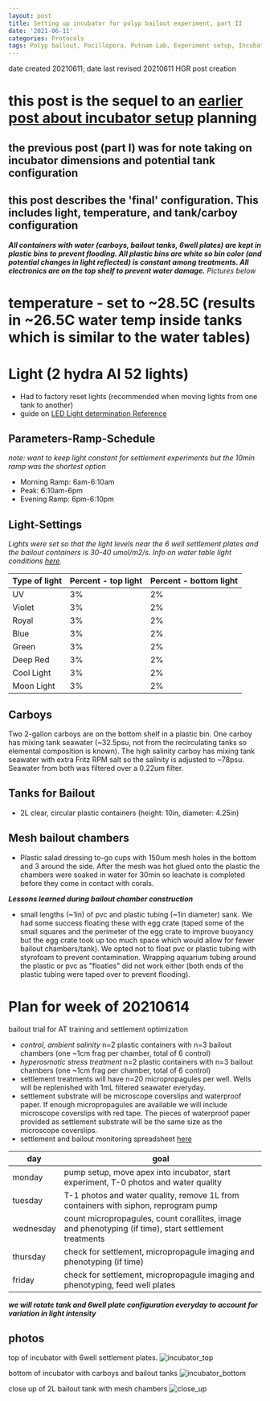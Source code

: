 ```yaml
---
layout: post
title: Setting up incubator for polyp bailout experiment, part II
date: '2021-06-11'
categories: Protocols
tags: Polyp bailout, Pocillopora, Putnam Lab, Experiment setup, Incubator
---
```


date created 20210611;
date last revised 20210611 HGR post creation

# this post is the sequel to an [earlier post about incubator setup](https://hgreich.github.io/HGRlabnotebook/protocols/2021/06/01/Incubator_Setup_Notes.html) planning
## the previous post (part I) was for note taking on incubator dimensions and potential tank configuration
## this post describes the 'final' configuration. This includes light, temperature, and tank/carboy configuration

***All containers with water (carboys, bailout tanks, 6well plates) are kept in plastic bins to prevent flooding. All plastic bins are white so bin color (and potential changes in light reflected) is constant among treatments. All electronics are on the top shelf to prevent water damage.***
*Pictures below*

# temperature - set to ~28.5C (results in ~26.5C water temp inside tanks which is similar to the water tables)

# Light (2 hydra AI 52 lights)
- Had to factory reset lights (recommended when moving lights from one tank to another)
- guide on [LED Light determination Reference](https://support.aquaillumination.com/hc/en-us/articles/223618707-LED-Indicator-Descriptions-AI-Fi-Lights)

## Parameters-Ramp-Schedule
*note: want to keep light constant for settlement experiments but the 10min ramp was the shortest option*
- Morning Ramp: 6am-6:10am
- Peak: 6:10am-6pm
- Evening Ramp: 6pm-6:10pm

## Light-Settings

*Lights were set so that the light levels near the 6 well settlement plates and the bailout containers is 30-40 umol/m2/s. Info on water table light conditions [here](https://github.com/Putnam-Lab/Lab_Management/blob/master/Lab_Resourses/CBLS_Wetlab_Protocols/20210527_Water_Table_Light_Protocol.md).*

|Type of light | Percent - top light | Percent - bottom light |
| --- | --- | --- |
| UV | 3% | 2% |
| Violet | 3% | 2% |
| Royal | 3% | 2% |
| Blue | 3% | 2% |
| Green | 3% | 2% |
| Deep Red | 3% | 2% |
| Cool Light | 3% | 2% |
| Moon Light | 3% | 2% |

## Carboys
Two 2-gallon carboys are on the bottom shelf in a plastic bin. One carboy has mixing tank seawater (~32.5psu, not from the recirculating tanks so elemental composition is known). The high salinity carboy has mixing tank seawater with extra Fritz RPM salt so the salinity is adjusted to ~78psu. Seawater from both was filtered over a 0.22um filter.

## Tanks for Bailout
- 2L clear, circular plastic containers (height: 10in, diameter: 4.25in)

## Mesh bailout chambers
- Plastic salad dressing to-go cups with 150um mesh holes in the bottom and 3 around the side. After the mesh was hot glued onto the plastic the chambers were soaked in water for 30min so leachate is completed before they come in contact with corals.

***Lessons learned during bailout chamber construction***
- small lengths (~1in) of pvc and plastic tubing (~1in diameter) sank. We had some success floating these with egg crate (taped some of the small squares and the perimeter of the egg crate to improve buoyancy but the egg crate took up too much space which would allow for fewer bailout chambers/tank). We opted not to float pvc or plastic tubing with styrofoam to prevent contamination. Wrapping aquarium tubing around the plastic or pvc as "floaties" did not work either (both ends of the plastic tubing were taped over to prevent flooding).

# Plan for week of 20210614
bailout trial for AT training and settlement optimization
- *control, ambient salinity* n=2 plastic containers with n=3 bailout chambers (one ~1cm frag per chamber, total of 6 control)
- *hyperosmotic stress treatment* n=2 plastic containers with n=3 bailout chambers (one ~1cm frag per chamber, total of 6 control)
- settlement treatments will have n=20 micropropagules per well. Wells will be replenished with 1mL filtered seawater everyday.
- settlement substrate will be microscope coverslips and waterproof paper. If enough micropropagules are available we will include  microscope coverslips with red tape. The pieces of waterproof paper provided as settlement substrate will be the same size as the microscope coverslips.
- settlement and bailout monitoring spreadsheet [here](https://github.com/thesyntheticcoral/PolypBailoutExpt/tree/main/settlement)  

| day | goal |
| --- | --- |
| monday | pump setup, move apex into incubator, start experiment, T-0 photos and water quality |
| tuesday | T-1 photos and water quality, remove 1L from containers with siphon, reprogram pump |
| wednesday | count micropropagules, count corallites, image and phenotyping (if time), start settlement treatments |
| thursday | check for settlement, micropropagule imaging and phenotyping (if time) |
| friday | check for settlement, micropropagule imaging and phenotyping, feed well plates  |

***we will rotate tank and 6well plate configuration everyday to account for variation in light intensity***

## photos

top of incubator with 6well settlement plates.
![incubator_top]()

bottom of incubator with carboys and bailout tanks
![incubator_bottom]()

close up of 2L bailout tank with mesh chambers
![close_up]()
